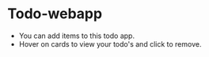 # Todo-webapp
- You can add items to this todo app.
- Hover on cards to view your todo's and click to remove.
